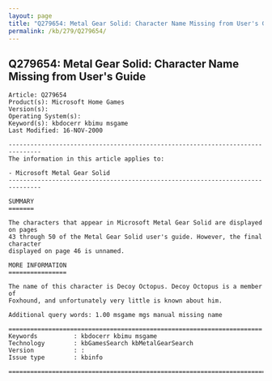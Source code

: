 ```yaml
---
layout: page
title: "Q279654: Metal Gear Solid: Character Name Missing from User's Guide"
permalink: /kb/279/Q279654/
---
```


## Q279654: Metal Gear Solid: Character Name Missing from User's Guide

	Article: Q279654
	Product(s): Microsoft Home Games
	Version(s): 
	Operating System(s): 
	Keyword(s): kbdocerr kbimu msgame
	Last Modified: 16-NOV-2000
	
	-------------------------------------------------------------------------------
	The information in this article applies to:
	
	- Microsoft Metal Gear Solid 
	-------------------------------------------------------------------------------
	
	SUMMARY
	=======
	
	The characters that appear in Microsoft Metal Gear Solid are displayed on pages
	43 through 50 of the Metal Gear Solid user's guide. However, the final character
	displayed on page 46 is unnamed.
	
	MORE INFORMATION
	================
	
	The name of this character is Decoy Octopus. Decoy Octopus is a member of
	Foxhound, and unfortunately very little is known about him.
	
	Additional query words: 1.00 msgame mgs manual missing name
	
	======================================================================
	Keywords          : kbdocerr kbimu msgame 
	Technology        : kbGamesSearch kbMetalGearSearch
	Version           : :
	Issue type        : kbinfo
	
	=============================================================================
	
